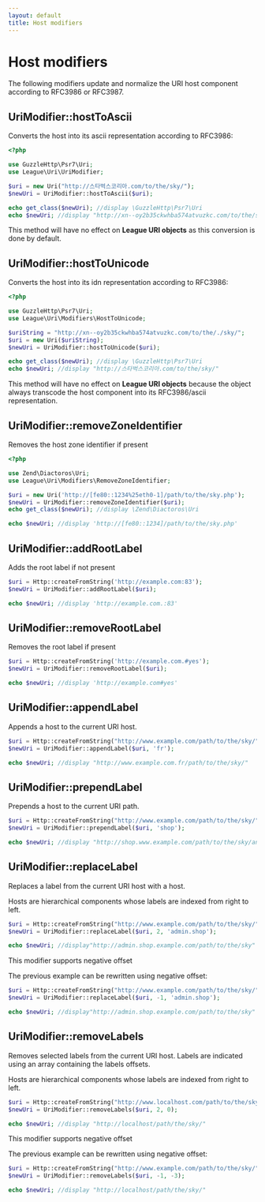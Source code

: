 ```yaml
---
layout: default
title: Host modifiers
---
```


Host modifiers
=======

The following modifiers update and normalize the URI host component according to RFC3986 or RFC3987.

## UriModifier::hostToAscii

Converts the host into its ascii representation according to RFC3986:

~~~php
<?php

use GuzzleHttp\Psr7\Uri;
use League\Uri\UriModifier;

$uri = new Uri("http://스타벅스코리아.com/to/the/sky/");
$newUri = UriModifier::hostToAscii($uri);

echo get_class($newUri); //display \GuzzleHttp\Psr7\Uri
echo $newUri; //display "http://xn--oy2b35ckwhba574atvuzkc.com/to/the/sky/"
~~~

<p class="message-warning">This method will have no effect on <strong>League URI objects</strong> as this conversion is done by default.</p>

## UriModifier::hostToUnicode

Converts the host into its idn representation according to RFC3986:

~~~php
<?php

use GuzzleHttp\Psr7\Uri;
use League\Uri\Modifiers\HostToUnicode;

$uriString = "http://xn--oy2b35ckwhba574atvuzkc.com/to/the/./sky/";
$uri = new Uri($uriString);
$newUri = UriModifier::hostToUnicode($uri);

echo get_class($newUri); //display \GuzzleHttp\Psr7\Uri
echo $newUri; //display "http://스타벅스코리아.com/to/the/sky/"
~~~

<p class="message-warning">This method will have no effect on <strong>League URI objects</strong> because the object always transcode the host component into its RFC3986/ascii representation.</p>

## UriModifier::removeZoneIdentifier

Removes the host zone identifier if present

~~~php
<?php

use Zend\Diactoros\Uri;
use League\Uri\Modifiers\RemoveZoneIdentifier;

$uri = new Uri('http://[fe80::1234%25eth0-1]/path/to/the/sky.php');
$newUri = UriModifier::removeZoneIdentifier($uri);
echo get_class($newUri); //display \Zend\Diactoros\Uri

echo $newUri; //display 'http://[fe80::1234]/path/to/the/sky.php'
~~~

## UriModifier::addRootLabel

Adds the root label if not present

~~~php
$uri = Http::createFromString('http://example.com:83');
$newUri = UriModifier::addRootLabel($uri);

echo $newUri; //display 'http://example.com.:83'
~~~

## UriModifier::removeRootLabel

Removes the root label if present

~~~php
$uri = Http::createFromString('http://example.com.#yes');
$newUri = UriModifier::removeRootLabel($uri);

echo $newUri; //display 'http://example.com#yes'
~~~

## UriModifier::appendLabel

Appends a host to the current URI host.

~~~php
$uri = Http::createFromString("http://www.example.com/path/to/the/sky/");
$newUri = UriModifier::appendLabel($uri, 'fr');

echo $newUri; //display "http://www.example.com.fr/path/to/the/sky/"
~~~

## UriModifier::prependLabel

Prepends a host to the current URI path.

~~~php
$uri = Http::createFromString("http://www.example.com/path/to/the/sky/");
$newUri = UriModifier::prependLabel($uri, 'shop');

echo $newUri; //display "http://shop.www.example.com/path/to/the/sky/and/above"
~~~

## UriModifier::replaceLabel

Replaces a label from the current URI host with a host.

<p class="message-notice">Hosts are hierarchical components whose labels are indexed from right to left.</p>

~~~php
$uri = Http::createFromString("http://www.example.com/path/to/the/sky/");
$newUri = UriModifier::replaceLabel($uri, 2, 'admin.shop');

echo $newUri; //display"http://admin.shop.example.com/path/to/the/sky"
~~~

<p class="message-info">This modifier supports negative offset</p>

The previous example can be rewritten using negative offset:

~~~php
$uri = Http::createFromString("http://www.example.com/path/to/the/sky/");
$newUri = UriModifier::replaceLabel($uri, -1, 'admin.shop');

echo $newUri; //display"http://admin.shop.example.com/path/to/the/sky"
~~~

## UriModifier::removeLabels

Removes selected labels from the current URI host. Labels are indicated using an array containing the labels offsets.

<p class="message-notice">Hosts are hierarchical components whose labels are indexed from right to left.</p>

~~~php
$uri = Http::createFromString("http://www.localhost.com/path/to/the/sky/");
$newUri = UriModifier::removeLabels($uri, 2, 0);

echo $newUri; //display "http://localhost/path/the/sky/"
~~~

<p class="message-info">This modifier supports negative offset</p>

The previous example can be rewritten using negative offset:

~~~php
$uri = Http::createFromString("http://www.example.com/path/to/the/sky/");
$newUri = UriModifier::removeLabels($uri, -1, -3);

echo $newUri; //display "http://localhost/path/the/sky/"
~~~
